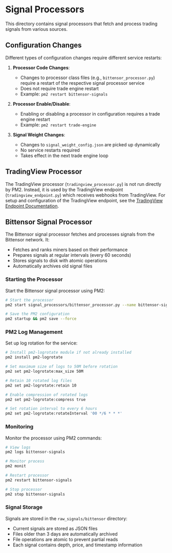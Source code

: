 # Signal Processors

This directory contains signal processors that fetch and process trading signals from various sources.

## Configuration Changes

Different types of configuration changes require different service restarts:

1. **Processor Code Changes**:
   - Changes to processor class files (e.g., `bittensor_processor.py`) require a restart of the respective signal processor service
   - Does not require trade engine restart
   - Example: `pm2 restart bittensor-signals`

2. **Processor Enable/Disable**:
   - Enabling or disabling a processor in configuration requires a trade engine restart
   - Example: `pm2 restart trade-engine`

3. **Signal Weight Changes**:
   - Changes to `signal_weight_config.json` are picked up dynamically
   - No service restarts required
   - Takes effect in the next trade engine loop

## TradingView Processor

The TradingView processor (`tradingview_processor.py`) is not run directly by PM2. Instead, it is used by the TradingView endpoint (`tradingview_endpoint.py`) which receives webhooks from TradingView. For setup and configuration of the TradingView endpoint, see the [TradingView Endpoint Documentation](../signal_endpoints/README.md).

## Bittensor Signal Processor

The Bittensor signal processor fetches and processes signals from the Bittensor network. It:
- Fetches and ranks miners based on their performance
- Prepares signals at regular intervals (every 60 seconds)
- Stores signals to disk with atomic operations
- Automatically archives old signal files

### Starting the Processor

Start the Bittensor signal processor using PM2:

```bash
# Start the processor
pm2 start signal_processors/bittensor_processor.py --name bittensor-signals --interpreter python3

# Save the PM2 configuration
pm2 startup && pm2 save --force
```

### PM2 Log Management

Set up log rotation for the service:

```bash
# Install pm2-logrotate module if not already installed
pm2 install pm2-logrotate

# Set maximum size of logs to 50M before rotation
pm2 set pm2-logrotate:max_size 50M

# Retain 10 rotated log files
pm2 set pm2-logrotate:retain 10

# Enable compression of rotated logs
pm2 set pm2-logrotate:compress true

# Set rotation interval to every 6 hours
pm2 set pm2-logrotate:rotateInterval '00 */6 * * *'
```

### Monitoring

Monitor the processor using PM2 commands:

```bash
# View logs
pm2 logs bittensor-signals

# Monitor process
pm2 monit

# Restart processor
pm2 restart bittensor-signals

# Stop processor
pm2 stop bittensor-signals
```

### Signal Storage

Signals are stored in the `raw_signals/bittensor` directory:
- Current signals are stored as JSON files
- Files older than 3 days are automatically archived
- File operations are atomic to prevent partial reads
- Each signal contains depth, price, and timestamp information 